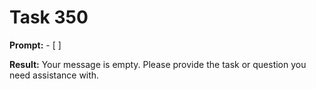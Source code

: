 # Task 350

**Prompt:** - [ ]

**Result:**
Your message is empty. Please provide the task or question you need assistance with.

